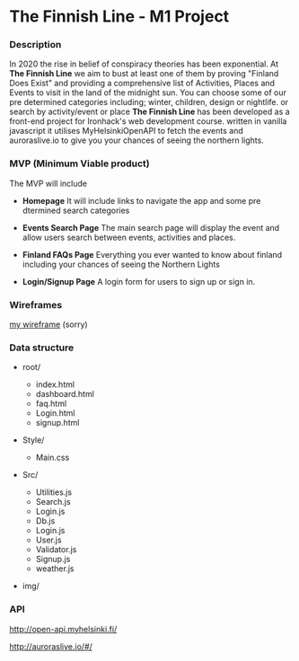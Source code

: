 # The Finnish Line - M1 Project

### Description

In 2020 the rise in belief of conspiracy theories has been exponential. At **The Finnish Line** we aim to bust at least one of them by proving "Finland Does Exist" and providing a comprehensive list of Activities, Places and Events to visit in the land of the midnight sun. You can choose some of our pre determined categories including; winter, children, design or nightlife. or search by activity/event or place **The Finnish Line** has been developed as a front-end project for Ironhack's web development course. written in vanilla javascript it utilises MyHelsinkiOpenAPI to fetch the events and auroraslive.io to give you your chances of seeing the northern lights.

### MVP (Minimum Viable product)

The MVP will include

- **Homepage** It will include links to navigate the app and some pre dtermined search categories

- **Events Search Page** The main search page will display the event and allow users search between events, activities and places.

- **Finland FAQs Page** Everything you ever wanted to know about finland including your chances of seeing the Northern Lights

- **Login/Signup Page** A login form for users to sign up or sign in.

### Wireframes

[my wireframe](https://www.figma.com/file/tunwmFEyq1g87GXo3KLpMk/helsinki%2Ffinland-website?node-id=0%3A1) (sorry)

### Data structure

- root/

  - index.html
  - dashboard.html
  - faq.html
  - Login.html
  - signup.html

- Style/
  - Main.css

- Src/
  - Utilities.js 
  - Search.js
  - Login.js
  - Db.js
  - Login.js
  - User.js
  - Validator.js
  - Signup.js
  - weather.js

- img/

### API

http://open-api.myhelsinki.fi/

http://auroraslive.io/#/
